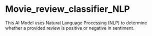# Movie_review_classifier_NLP
This AI Model uses Natural Language Processing (NLP) to determine whether a provided review is positive or negative in sentiment.
